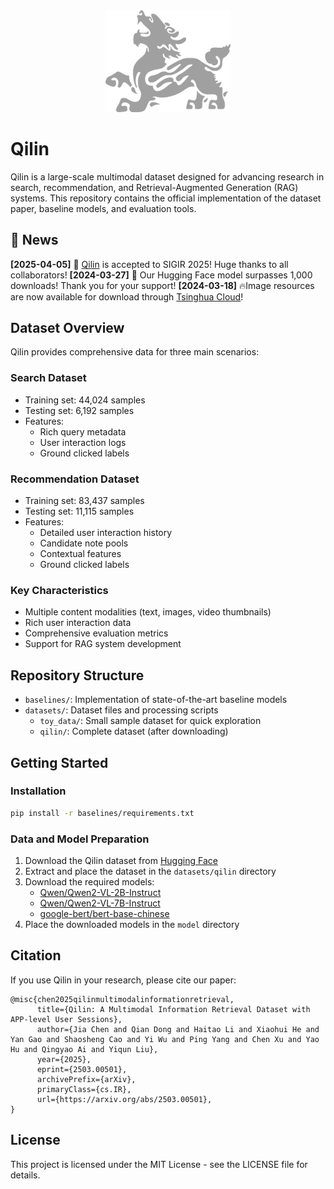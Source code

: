 
<div align="center">
<img src="pics/icon.jpg" alt="Qilin Logo" width="200"/>
</div>

# Qilin

Qilin is a large-scale multimodal dataset designed for advancing research in search, recommendation, and Retrieval-Augmented Generation (RAG) systems. This repository contains the official implementation of the dataset paper, baseline models, and evaluation tools.

## 📢 News
**[2025-04-05]** 🎉 [Qilin](https://arxiv.org/abs/2503.00501) is accepted to SIGIR 2025! Huge thanks to all collaborators!
**[2024-03-27]** 🚀 Our Hugging Face model surpasses 1,000 downloads! Thank you for your support!
**[2024-03-18]** 🔥Image resources are now available for download through [Tsinghua Cloud](https://cloud.tsinghua.edu.cn/d/af72ab5dbba1460da6c0/)! 

## Dataset Overview

Qilin provides comprehensive data for three main scenarios:

### Search Dataset
- Training set: 44,024 samples
- Testing set: 6,192 samples
- Features:
  - Rich query metadata
  - User interaction logs
  - Ground clicked labels

### Recommendation Dataset
- Training set: 83,437 samples
- Testing set: 11,115 samples
- Features:
  - Detailed user interaction history
  - Candidate note pools
  - Contextual features
  - Ground clicked labels

### Key Characteristics
- Multiple content modalities (text, images, video thumbnails)
- Rich user interaction data
- Comprehensive evaluation metrics
- Support for RAG system development

## Repository Structure

- `baselines/`: Implementation of state-of-the-art baseline models
- `datasets/`: Dataset files and processing scripts
  - `toy_data/`: Small sample dataset for quick exploration
  - `qilin/`: Complete dataset (after downloading)

## Getting Started

### Installation

```bash
pip install -r baselines/requirements.txt
```

### Data and Model Preparation

1. Download the Qilin dataset from [Hugging Face](https://huggingface.co/datasets/THUIR/qilin)
2. Extract and place the dataset in the `datasets/qilin` directory
3. Download the required models:
   - [Qwen/Qwen2-VL-2B-Instruct](https://huggingface.co/Qwen/Qwen2-VL-2B-Instruct)
   - [Qwen/Qwen2-VL-7B-Instruct](https://huggingface.co/Qwen/Qwen2-VL-7B-Instruct)
   - [google-bert/bert-base-chinese](https://huggingface.co/google-bert/bert-base-chinese)
4. Place the downloaded models in the `model` directory

## Citation

If you use Qilin in your research, please cite our paper:

```
@misc{chen2025qilinmultimodalinformationretrieval,
      title={Qilin: A Multimodal Information Retrieval Dataset with APP-level User Sessions}, 
      author={Jia Chen and Qian Dong and Haitao Li and Xiaohui He and Yan Gao and Shaosheng Cao and Yi Wu and Ping Yang and Chen Xu and Yao Hu and Qingyao Ai and Yiqun Liu},
      year={2025},
      eprint={2503.00501},
      archivePrefix={arXiv},
      primaryClass={cs.IR},
      url={https://arxiv.org/abs/2503.00501}, 
}
```

## License

This project is licensed under the MIT License - see the LICENSE file for details.
